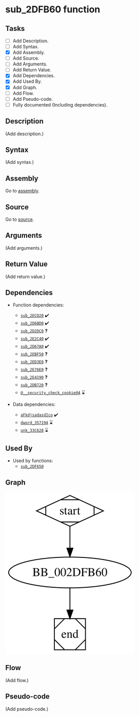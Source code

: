 # sub_2DFB60 function

## Tasks

- [ ] Add Description.
- [ ] Add Syntax.
- [X] Add Assembly.
- [ ] Add Source.
- [ ] Add Arguments.
- [ ] Add Return Value.
- [X] Add Dependencies.
- [X] Add Used By.
- [X] Add Graph.
- [ ] Add Flow.
- [ ] Add Pseudo-code.
- [ ] Fully documented (Including dependencies).

## Description

(Add description.)

## Syntax

(Add syntax.)

## Assembly

Go to [assembly](../asm/sub_2DFB60.asm).

## Source

Go to [source](../cc/sub_2DFB60.cc).

## Arguments

(Add arguments.)

## Return Value

(Add return value.)

## Dependencies

* Function dependencies:
  * [`sub_2ECD20`](sub_2ECD20.md) ✔️
  * [`sub_2D6BD0`](sub_2D6BD0.md) ✔️
  * [`sub_2D2DC0`](sub_2D2DC0.md) ❓
  * [`sub_2E2C40`](sub_2E2C40.md) ✔️
  * [`sub_2D67A0`](sub_2D67A0.md) ✔️
  * [`sub_2EBF50`](sub_2EBF50.md) ❓
  * [`sub_2ED3E0`](sub_2ED3E0.md) ❓
  * [`sub_2E76E0`](sub_2E76E0.md) ❓
  * [`sub_2E4190`](sub_2E4190.md) ❓
  * [`sub_2DB720`](sub_2DB720.md) ❓
  * [`@__security_check_cookie@4`](@__security_check_cookie@4.md) ⌛

* Data dependencies:
  * [`aFkdjsadasdIco`](aFkdjsadasdIco.md) ✔️
  * [`dword_357194`](dword_357194.md) ⌛
  * [`unk_33C628`](unk_33C628.md) ⌛

## Used By

* Used by functions:
  * [`sub_2DF650`](sub_2DF650.md)

## Graph

![sub_2DFB60 Graph](../svg/sub_2DFB60.svg "sub_2DFB60 Graph")

## Flow

(Add flow.)

## Pseudo-code

(Add pseudo-code.)


